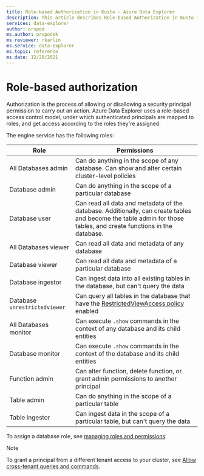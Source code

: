 ```yaml
---
title: Role-based Authorization in Kusto - Azure Data Explorer
description: This article describes Role-based Authorization in Kusto in Azure Data Explorer.
services: data-explorer
author: orspod
ms.author: orspodek
ms.reviewer: rkarlin
ms.service: data-explorer
ms.topic: reference
ms.date: 12/20/2021
---
```

# Role-based authorization

Authorization is the process of allowing or disallowing a security principal permission to carry out an action.
Azure Data Explorer uses a role-based access control model, under which authenticated principals are mapped to roles, and get access according to the roles they're assigned.

The engine service has the following roles:

|Role |Permissions |
|---|---|
|All Databases admin |Can do anything in the scope of any database. Can show and alter certain cluster-level policies |
|Database admin|Can do anything in the scope of a particular database  |
|Database user |Can read all data and metadata of the database. Additionally, can create tables and become the table admin for those tables, and create functions in the database.|
|All Databases viewer |Can read all data and metadata of any database  |
|Database viewer |Can read all data and metadata of a particular database |
|Database ingestor |Can ingest data into all existing tables in the database, but can't query the data |
|Database `unrestrictedviewer` |Can query all tables in the database that have the [RestrictedViewAccess policy](../show-table-restricted-view-access-policy-command.md) enabled |
|All Databases monitor |Can execute `.show` commands in the context of any database and its child entities |
|Database monitor |Can execute `.show` commands in the context of the database and its child entities  |
|Function admin |Can alter function, delete function, or grant admin permissions to another principal |
|Table admin |Can do anything in the scope of a particular table |
|Table ingestor |Can ingest data in the scope of a particular table, but can't query the data |

To assign a database role, see [managing roles and permissions](../security-roles.md#managing-database-security-roles).

> [!NOTE]
> To grant a principal from a different tenant access to your cluster, see [Allow cross-tenant queries and commands](../../../cross-tenant-query-and-commands.md).